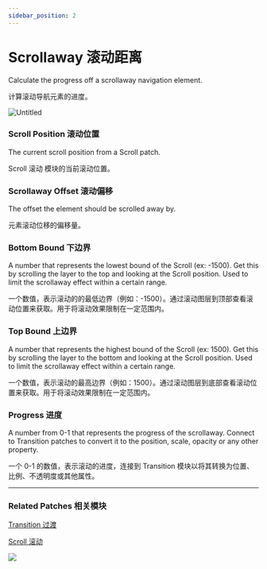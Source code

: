 ```yaml
---
sidebar_position: 2
---
```


# Scrollaway 滚动距离

Calculate the progress off a scrollaway navigation element.

计算滚动导航元素的进度。

![Untitled](https://s3.us-west-2.amazonaws.com/secure.notion-static.com/3b47c217-5437-4614-be9c-f1142973dc88/Untitled.png?X-Amz-Algorithm=AWS4-HMAC-SHA256&X-Amz-Content-Sha256=UNSIGNED-PAYLOAD&X-Amz-Credential=AKIAT73L2G45EIPT3X45%2F20220602%2Fus-west-2%2Fs3%2Faws4_request&X-Amz-Date=20220602T171249Z&X-Amz-Expires=86400&X-Amz-Signature=ee6b82b410e1327a73382988003abb715586c406a0b148dafe9dc1b18c99e480&X-Amz-SignedHeaders=host&response-content-disposition=filename%20%3D%22Untitled.png%22&x-id=GetObject)

### Scroll Position 滚动位置

The current scroll position from a Scroll patch.

Scroll 滚动 模块的当前滚动位置。

### Scrollaway Offset 滚动偏移

The offset the element should be scrolled away by.

元素滚动位移的偏移量。

### Bottom Bound 下边界

A number that represents the lowest bound of the Scroll (ex: -1500). Get this by scrolling the layer to the top and looking at the Scroll position. Used to limit the scrollaway effect within a certain range.

一个数值，表示滚动的的最低边界（例如：-1500）。通过滚动图层到顶部查看滚动位置来获取。用于将滚动效果限制在一定范围内。

### Top Bound 上边界

A number that represents the highest bound of the Scroll (ex: 1500). Get this by scrolling the layer to the bottom and looking at the Scroll position. Used to limit the scrollaway effect within a certain range.

一个数值，表示滚动的最高边界（例如：1500）。通过滚动图层到底部查看滚动位置来获取。用于将滚动效果限制在一定范围内。

### Progress 进度

A number from 0-1 that represents the progress of the scrollaway. Connect to Transition patches to convert it to the position, scale, opacity or any other property.

一个 0-1 的数值，表示滚动的进度，连接到 Transition 模块以将其转换为位置、比例、不透明度或其他属性。

------

### Related Patches 相关模块

[Transition 过渡](./../Utility/Transition.md)

[Scroll 滚动](./Scroll.md)

![](https://s3.us-west-2.amazonaws.com/secure.notion-static.com/5addc78b-baae-4f23-b686-526df6b04d33/Untitled.png?X-Amz-Algorithm=AWS4-HMAC-SHA256&X-Amz-Content-Sha256=UNSIGNED-PAYLOAD&X-Amz-Credential=AKIAT73L2G45EIPT3X45%2F20220602%2Fus-west-2%2Fs3%2Faws4_request&X-Amz-Date=20220602T171257Z&X-Amz-Expires=86400&X-Amz-Signature=c8c2a73c45a3cc72e496140375fbe5f27a9fd2251e88b98ee8f96d0bfbb24f30&X-Amz-SignedHeaders=host&response-content-disposition=filename%20%3D%22Untitled.png%22&x-id=GetObject)

